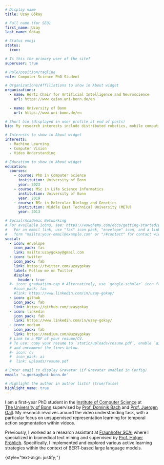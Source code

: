 ```yaml
---
# Display name
title: Uzay Gökay

# Full name (for SEO)
first_name: Uzay
last_name: Gökay

# Status emoji
status:
  icon: 

# Is this the primary user of the site?
superuser: true

# Role/position/tagline
role: Computer Science PhD Student 

# Organizations/Affiliations to show in About widget
organizations:
  - name: Hertz Chair for Artificial Intelligence and Neuroscience
    url: https://www.caian.uni-bonn.de/en
  
  - name: University of Bonn
    url: https://www.uni-bonn.de/en

# Short bio (displayed in user profile at end of posts)
bio: My research interests include distributed robotics, mobile computing and programmable matter.

# Interests to show in About widget
interests:
  - Machine Learning
  - Computer Vision
  - Video Understanding

# Education to show in About widget
education:
  courses:
    - course: PhD in Computer Science
      institution: University of Bonn
      year: 2023
    - course: MSc in Life Science Informatics
      institution: University of Bonn
      year: 2019
    - course: BSc in Molecular Biology and Genetics
      institution: Middle East Technical University (METU)
      year: 2013

# Social/Academic Networking
# For available icons, see: https://wowchemy.com/docs/getting-started/page-builder/#icons
#   For an email link, use "fas" icon pack, "envelope" icon, and a link in the
#   form "mailto:your-email@example.com" or "/#contact" for contact widget.
social:
  - icon: envelope
    icon_pack: fas
    link: mailto:uzaygokay@gmail.com
  - icon: twitter
    icon_pack: fab
    link: https://twitter.com/uzaygokay
    label: Follow me on Twitter
    display:
      header: true
  #- icon: graduation-cap # Alternatively, use `google-scholar` icon from `ai` icon pack
    #icon_pack: fas
    #link: https://www.linkedin.com/in/uzay-gokay/
  - icon: github
    icon_pack: fab
    link: https://github.com/uzaygokay
  - icon: linkedin
    icon_pack: fab
    link: https://www.linkedin.com/in/uzay-gokay/
  - icon: medium
    icon_pack: fab
    link: https://medium.com/@uzaygokay
  # Link to a PDF of your resume/CV.
  # To use: copy your resume to `static/uploads/resume.pdf`, enable `ai` icons in `params.yaml`,
  # and uncomment the lines below.
  #- icon: cv
  #  icon_pack: ai
  #  link: uploads/resume.pdf

# Enter email to display Gravatar (if Gravatar enabled in Config)
email: 'u.goekay@uni-bonn.de'

# Highlight the author in author lists? (true/false)
highlight_name: true
---
```

I am a first-year PhD student in the [Institute of Computer Science](https://www.informatik.uni-bonn.de/en/) at <br> 
[The University of Bonn](https://www.uni-bonn.de/en) supervised by [Prof. Dominik Bach](https://www.caian.uni-bonn.de/en/team/pi) and 
[Prof. Juergen Gall](https://pages.iai.uni-bonn.de/gall_juergen/). My research revolves around the video understanding task, with a particular focus on unsupervised representation learning for temporal action segmentation within videos.

Previously, I worked as a research assistant at [Fraunhofer SCAI](https://www.scai.fraunhofer.de/en.html) where I specialized in biomedical text mining and supervised by 
[Prof. Holger Fröhlich](https://www.scai.fraunhofer.de/en/business-research-areas/bioinformatics/fields-of-research/AI-DAS.html). Specifically, I implemented and explored various active learning strategies within the context of BERT-based large language models.

{style="text-align: justify;"}
<!-- {{< icon name="download" pack="fas" >}} Download my {{< staticref "uploads/demo_resume.pdf" "newtab" >}}resumé{{< /staticref >}}. -->
